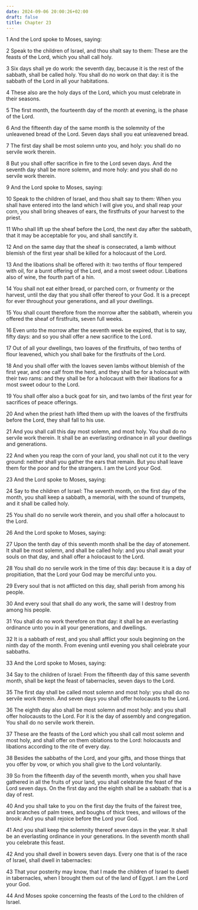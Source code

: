```yaml
---
date: 2024-09-06 20:00:26+02:00
draft: false
title: Chapter 23
---
```




1 And the Lord spoke to Moses, saying:

2 Speak to the children of Israel, and thou shalt say to them: These are the feasts of the Lord, which you shall call holy.

3 Six days shall ye do work: the seventh day, because it is the rest of the sabbath, shall be called holy. You shall do no work on that day: it is the sabbath of the Lord in all your habitations.

4 These also are the holy days of the Lord, which you must celebrate in their seasons.

5 The first month, the fourteenth day of the month at evening, is the phase of the Lord.

6 And the fifteenth day of the same month is the solemnity of the unleavened bread of the Lord. Seven days shall you eat unleavened bread.

7 The first day shall be most solemn unto you, and holy: you shall do no servile work therein.

8 But you shall offer sacrifice in fire to the Lord seven days. And the seventh day shall be more solemn, and more holy: and you shall do no servile work therein.

9 And the Lord spoke to Moses, saying:

10 Speak to the children of Israel, and thou shalt say to them: When you shall have entered into the land which I will give you, and shall reap your corn, you shall bring sheaves of ears, the firstfruits of your harvest to the priest.

11 Who shall lift up the sheaf before the Lord, the next day after the sabbath, that it may be acceptable for you, and shall sanctify it.

12 And on the same day that the sheaf is consecrated, a lamb without blemish of the first year shall be killed for a holocaust of the Lord.

13 And the libations shall be offered with it: two tenths of flour tempered with oil, for a burnt offering of the Lord, and a most sweet odour. Libations also of wine, the fourth part of a hin.

14 You shall not eat either bread, or parched corn, or frumenty or the harvest, until the day that you shall offer thereof to your God. It is a precept for ever throughout your generations, and all your dwellings.

15 You shall count therefore from the morrow after the sabbath, wherein you offered the sheaf of firstfruits, seven full weeks.

16 Even unto the morrow after the seventh week be expired, that is to say, fifty days: and so you shall offer a new sacrifice to the Lord.

17 Out of all your dwellings, two loaves of the firstfruits, of two tenths of flour leavened, which you shall bake for the firstfruits of the Lord.

18 And you shall offer with the loaves seven lambs without blemish of the first year, and one calf from the herd, and they shall be for a holocaust with their two rams: and they shall be for a holocaust with their libations for a most sweet odour to the Lord.

19 You shall offer also a buck goat for sin, and two lambs of the first year for sacrifices of peace offerings.

20 And when the priest hath lifted them up with the loaves of the firstfruits before the Lord, they shall fall to his use.

21 And you shall call this day most solemn, and most holy. You shall do no servile work therein. It shall be an everlasting ordinance in all your dwellings and generations.

22 And when you reap the corn of your land, you shall not cut it to the very ground: neither shall you gather the ears that remain. But you shall leave them for the poor and for the strangers. I am the Lord your God.

23 And the Lord spoke to Moses, saying:

24 Say to the children of Israel: The seventh month, on the first day of the month, you shall keep a sabbath, a memorial, with the sound of trumpets, and it shall be called holy.

25 You shall do no servile work therein, and you shall offer a holocaust to the Lord.

26 And the Lord spoke to Moses, saying:

27 Upon the tenth day of this seventh month shall be the day of atonement. It shall be most solemn, and shall be called holy: and you shall await your souls on that day, and shall offer a holocaust to the Lord.

28 You shall do no servile work in the time of this day: because it is a day of propitiation, that the Lord your God may be merciful unto you.

29 Every soul that is not afflicted on this day, shall perish from among his people.

30 And every soul that shall do any work, the same will I destroy from among his people.

31 You shall do no work therefore on that day: it shall be an everlasting ordinance unto you in all your generations, and dwellings.

32 It is a sabbath of rest, and you shall afflict your souls beginning on the ninth day of the month. From evening until evening you shall celebrate your sabbaths.

33 And the Lord spoke to Moses, saying:

34 Say to the children of Israel: From the fifteenth day of this same seventh month, shall be kept the feast of tabernacles, seven days to the Lord.

35 The first day shall be called most solemn and most holy: you shall do no servile work therein. And seven days you shall offer holocausts to the Lord.

36 The eighth day also shall be most solemn and most holy: and you shall offer holocausts to the Lord. For it is the day of assembly and congregation. You shall do no servile work therein.

37 These are the feasts of the Lord which you shall call most solemn and most holy, and shall offer on them oblations to the Lord: holocausts and libations according to the rite of every day.

38 Besides the sabbaths of the Lord, and your gifts, and those things that you offer by vow, or which you shall give to the Lord voluntarily.

39 So from the fifteenth day of the seventh month, when you shall have gathered in all the fruits of your land, you shall celebrate the feast of the Lord seven days. On the first day and the eighth shall be a sabbath: that is a day of rest.

40 And you shall take to you on the first day the fruits of the fairest tree, and branches of palm trees, and boughs of thick trees, and willows of the brook: And you shall rejoice before the Lord your God.

41 And you shall keep the solemnity thereof seven days in the year. It shall be an everlasting ordinance in your generations. In the seventh month shall you celebrate this feast.

42 And you shall dwell in bowers seven days. Every one that is of the race of Israel, shall dwell in tabernacles:

43 That your posterity may know, that I made the children of Israel to dwell in tabernacles, when I brought them out of the land of Egypt. I am the Lord your God.

44 And Moses spoke concerning the feasts of the Lord to the children of Israel.

